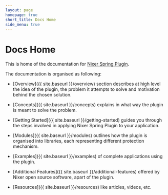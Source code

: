 ```yaml
---
layout: page
homepage: true
short_title: Docs Home
side_menu: true
---
```


# Docs Home

This is home of the documentation for [Nixer Spring Plugin](https://github.com/nixer-io/nixer-spring-plugin). 

The documentation is organised as following:

* [Overview]({{ site.baseurl }}/overview) section describes at high level the idea of the plugin, the problem it attempts to solve
and motivation behind the chosen solution.

* [Concepts]({{ site.baseurl }}/concepts) explains in what way the plugin is meant to solve the problem.

* [Getting Started]({{ site.baseurl }}/getting-started) guides you through the steps involved in applying Nixer Spring Plugin 
to your application. 

* [Modules]({{ site.baseurl }}/modules) outlines how the plugin is organised into libraries, 
each representing different protection mechanism.

* [Examples]({{ site.baseurl }}/examples) of complete applications using the plugin.

* [Additional Features]({{ site.baseurl }}/additional-features) offered by Nixer open source software, apart of the plugin.

* [Resources]({{ site.baseurl }}/resources) like articles, videos, etc. 
